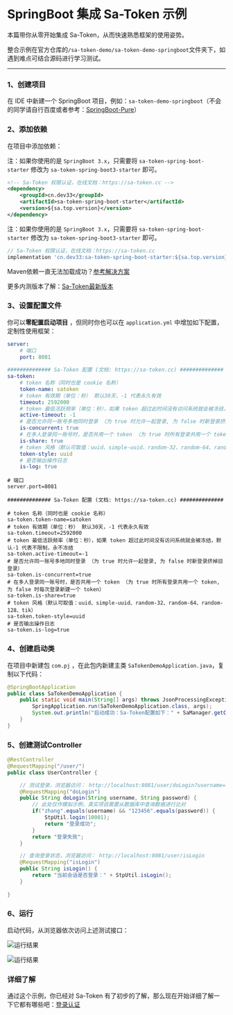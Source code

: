 # SpringBoot 集成 Sa-Token 示例

本篇带你从零开始集成 Sa-Token，从而快速熟悉框架的使用姿势。

整合示例在官方仓库的`/sa-token-demo/sa-token-demo-springboot`文件夹下，如遇到难点可结合源码进行学习测试。

---

### 1、创建项目
在 IDE 中新建一个 SpringBoot 项目，例如：`sa-token-demo-springboot`（不会的同学请自行百度或者参考：[SpringBoot-Pure](https://gitee.com/click33/springboot-pure)）


### 2、添加依赖
在项目中添加依赖：

<!---------------------------- tabs:start ---------------------------->
<!-------- tab:Maven 方式 -------->

注：如果你使用的是 `SpringBoot 3.x`，只需要将 `sa-token-spring-boot-starter` 修改为 `sa-token-spring-boot3-starter` 即可。

``` xml 
<!-- Sa-Token 权限认证，在线文档：https://sa-token.cc -->
<dependency>
	<groupId>cn.dev33</groupId>
	<artifactId>sa-token-spring-boot-starter</artifactId>
	<version>${sa.top.version}</version>
</dependency>
```

<!-------- tab:Gradle 方式 -------->

注：如果你使用的是 `SpringBoot 3.x`，只需要将 `sa-token-spring-boot-starter` 修改为 `sa-token-spring-boot3-starter` 即可。

``` gradle
// Sa-Token 权限认证，在线文档：https://sa-token.cc
implementation 'cn.dev33:sa-token-spring-boot-starter:${sa.top.version}'
```
<!---------------------------- tabs:end ---------------------------->


Maven依赖一直无法加载成功？[参考解决方案](https://sa-token.cc/doc.html#/start/maven-pull)

更多内测版本了解：[Sa-Token最新版本](https://gitee.com/dromara/sa-token/blob/dev/sa-token-doc/start/new-version.md)

### 3、设置配置文件
你可以**零配置启动项目** ，但同时你也可以在 `application.yml` 中增加如下配置，定制性使用框架：

<!---------------------------- tabs:start ---------------------------->

<!------------- tab:application.yml 风格  ------------->
``` yaml
server:
	# 端口
    port: 8081
	
############## Sa-Token 配置 (文档: https://sa-token.cc) ##############
sa-token: 
	# token 名称（同时也是 cookie 名称）
	token-name: satoken
    # token 有效期（单位：秒） 默认30天，-1 代表永久有效
	timeout: 2592000
    # token 最低活跃频率（单位：秒），如果 token 超过此时间没有访问系统就会被冻结，默认-1 代表不限制，永不冻结
	active-timeout: -1
    # 是否允许同一账号多地同时登录 （为 true 时允许一起登录, 为 false 时新登录挤掉旧登录）
	is-concurrent: true
    # 在多人登录同一账号时，是否共用一个 token （为 true 时所有登录共用一个 token, 为 false 时每次登录新建一个 token）
	is-share: true
    # token 风格（默认可取值：uuid、simple-uuid、random-32、random-64、random-128、tik）
	token-style: uuid
    # 是否输出操作日志 
	is-log: true
```

<!------------- tab:application.properties 风格  ------------->
``` properties
# 端口
server.port=8081
	
############## Sa-Token 配置 (文档: https://sa-token.cc) ##############

# token 名称（同时也是 cookie 名称）
sa-token.token-name=satoken
# token 有效期（单位：秒） 默认30天，-1 代表永久有效
sa-token.timeout=2592000
# token 最低活跃频率（单位：秒），如果 token 超过此时间没有访问系统就会被冻结，默认-1 代表不限制，永不冻结
sa-token.active-timeout=-1
# 是否允许同一账号多地同时登录 （为 true 时允许一起登录, 为 false 时新登录挤掉旧登录）
sa-token.is-concurrent=true
# 在多人登录同一账号时，是否共用一个 token （为 true 时所有登录共用一个 token, 为 false 时每次登录新建一个 token）
sa-token.is-share=true
# token 风格（默认可取值：uuid、simple-uuid、random-32、random-64、random-128、tik）
sa-token.token-style=uuid
# 是否输出操作日志 
sa-token.is-log=true
```

<!---------------------------- tabs:end ---------------------------->


### 4、创建启动类
在项目中新建包 `com.pj` ，在此包内新建主类 `SaTokenDemoApplication.java`，复制以下代码：

``` java
@SpringBootApplication
public class SaTokenDemoApplication {
	public static void main(String[] args) throws JsonProcessingException {
		SpringApplication.run(SaTokenDemoApplication.class, args);
		System.out.println("启动成功：Sa-Token配置如下：" + SaManager.getConfig());
	}
}
```

### 5、创建测试Controller
``` java
@RestController
@RequestMapping("/user/")
public class UserController {

	// 测试登录，浏览器访问： http://localhost:8081/user/doLogin?username=zhang&password=123456
	@RequestMapping("doLogin")
	public String doLogin(String username, String password) {
		// 此处仅作模拟示例，真实项目需要从数据库中查询数据进行比对 
		if("zhang".equals(username) && "123456".equals(password)) {
			StpUtil.login(10001);
			return "登录成功";
		}
		return "登录失败";
	}

	// 查询登录状态，浏览器访问： http://localhost:8081/user/isLogin
	@RequestMapping("isLogin")
	public String isLogin() {
		return "当前会话是否登录：" + StpUtil.isLogin();
	}
	
}
```

### 6、运行
启动代码，从浏览器依次访问上述测试接口：

![运行结果](https://oss.dev33.cn/sa-token/doc/test-do-login.png)

![运行结果](https://oss.dev33.cn/sa-token/doc/test-is-login.png)

<!-- 
### 普通Spring环境
普通spring环境与springboot环境大体无异，只不过需要在项目根目录手动创建配置文件`sa-token.properties`来完成配置 
-->


### 详细了解
通过这个示例，你已经对 Sa-Token 有了初步的了解，那么现在开始详细了解一下它都有哪些吧：[登录认证](/use/login-auth) 







